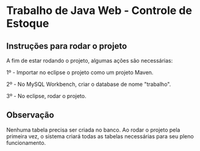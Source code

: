 # Trabalho de Java Web - Controle de Estoque

## Instruções para rodar o projeto
A fim de estar rodando o projeto, algumas ações são necessárias:

1º - Importar no eclipse o projeto como um projeto Maven.

2º - No MySQL Workbench, criar o database de nome "trabalho".

3º - No eclipse, rodar o projeto. 

## Observação 
Nenhuma tabela precisa ser criada no banco. 
Ao rodar o projeto pela primeira vez, o sistema criará todas as tabelas necessárias para seu pleno funcionamento.
